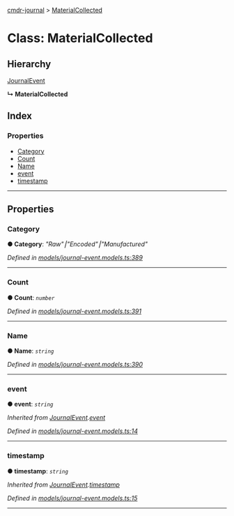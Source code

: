[cmdr-journal](../README.md) > [MaterialCollected](../classes/materialcollected.md)



# Class: MaterialCollected

## Hierarchy


 [JournalEvent](journalevent.md)

**↳ MaterialCollected**







## Index

### Properties

* [Category](materialcollected.md#category)
* [Count](materialcollected.md#count)
* [Name](materialcollected.md#name)
* [event](materialcollected.md#event)
* [timestamp](materialcollected.md#timestamp)



---
## Properties
<a id="category"></a>

###  Category

**●  Category**:  *"Raw"⎮"Encoded"⎮"Manufactured"* 

*Defined in [models/journal-event.models.ts:389](https://github.com/chrisbruford/cmdr-journal/blob/0588b1f/src/models/journal-event.models.ts#L389)*





___

<a id="count"></a>

###  Count

**●  Count**:  *`number`* 

*Defined in [models/journal-event.models.ts:391](https://github.com/chrisbruford/cmdr-journal/blob/0588b1f/src/models/journal-event.models.ts#L391)*





___

<a id="name"></a>

###  Name

**●  Name**:  *`string`* 

*Defined in [models/journal-event.models.ts:390](https://github.com/chrisbruford/cmdr-journal/blob/0588b1f/src/models/journal-event.models.ts#L390)*





___

<a id="event"></a>

###  event

**●  event**:  *`string`* 

*Inherited from [JournalEvent](journalevent.md).[event](journalevent.md#event)*

*Defined in [models/journal-event.models.ts:14](https://github.com/chrisbruford/cmdr-journal/blob/0588b1f/src/models/journal-event.models.ts#L14)*





___

<a id="timestamp"></a>

###  timestamp

**●  timestamp**:  *`string`* 

*Inherited from [JournalEvent](journalevent.md).[timestamp](journalevent.md#timestamp)*

*Defined in [models/journal-event.models.ts:15](https://github.com/chrisbruford/cmdr-journal/blob/0588b1f/src/models/journal-event.models.ts#L15)*





___


